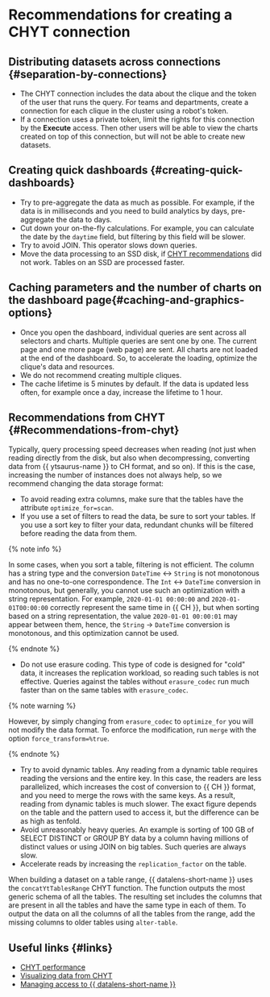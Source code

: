 
# Recommendations for creating a CHYT connection


## Distributing datasets across connections {#separation-by-connections}

* The CHYT connection includes the data about the clique and the token of the user that runs the query. For teams and departments, create a connection for each clique in the cluster using a robot's token.
* If a connection uses a private token, limit the rights for this connection by the **Execute** access. Then other users will be able to view the charts created on top of this connection, but will not be able to create new datasets.

## Creating quick dashboards {#creating-quick-dashboards}

* Try to pre-aggregate the data as much as possible. For example, if the data is in milliseconds and you need to build analytics by days, pre-aggregate the data to days.
* Cut down your on-the-fly calculations. For example, you can calculate the date by the `daytime` field, but filtering by this field will be slower.
* Try to avoid JOIN. This operator slows down queries.
* Move the data processing to an SSD disk, if [CHYT recommendations](#Recommendations-from-chyt) did not work. Tables on an SSD are processed faster.

## Caching parameters and the number of charts on the dashboard page{#caching-and-graphics-options}

* Once you open the dashboard, individual queries are sent across all selectors and charts. Multiple queries are sent one by one. The current page and one more page (web page) are sent. All charts are not loaded at the end of the dashboard. So, to accelerate the loading, optimize the clique's data and resources.
* We do not recommend creating multiple cliques.
* The cache lifetime is 5 minutes by default. If the data is updated less often, for example once a day, increase the lifetime to 1 hour.

## Recommendations from CHYT {#Recommendations-from-chyt}

Typically, query processing speed decreases when reading (not just when reading directly from the disk, but also when decompressing, converting data from {{ ytsaurus-name }} to CH format, and so on). If this is the case, increasing the number of instances does not always help, so we recommend changing the data storage format:
* To avoid reading extra columns, make sure that the tables have the attribute `optimize_for=scan`.
* If you use a set of filters to read the data, be sure to sort your tables. If you use a sort key to filter your data, redundant chunks will be filtered before reading the data from them.

{% note info %}

In some cases, when you sort a table, filtering is not efficient. The column has a string type and the conversion `DateTime` <-> `String` is not monotonous and has no one-to-one correspondence. The `Int` <-> `DateTime` conversion in monotonous, but generally, you cannot use such an optimization with a string representation. For example, `2020-01-01 00:00:00` and `2020-01-01T00:00:00` correctly represent the same time in {{ CH }}, but when sorting based on a string representation, the value `2020-01-01 00:00:01` may appear between them, hence, the `String` -> `DateTime` conversion is monotonous, and this optimization cannot be used.

{% endnote %}

* Do not use erasure coding. This type of code is designed for "cold" data, it increases the replication workload, so reading such tables is not effective. Queries against the tables without `erasure_codec` run much faster than on the same tables with `erasure_codec`.

{% note warning %}

However, by simply changing from `erasure_codec` to `optimize_for` you will not modify the data format. To enforce the modification, run `merge` with the option `force_transform=%true`.

{% endnote %}

* Try to avoid dynamic tables. Any reading from a dynamic table requires reading the versions and the entire key. In this case, the readers are less parallelized, which increases the cost of conversion to {{ CH }} format, and you need to merge the rows with the same keys. As a result, reading from dynamic tables is much slower. The exact figure depends on the table and the pattern used to access it, but the difference can be as high as tenfold.
* Avoid unreasonably heavy queries. An example is sorting of 100 GB of SELECT DISTINCT or GROUP BY data by a column having millions of distinct values or using JOIN on big tables. Such queries are always slow.
* Accelerate reads by increasing the `replication_factor` on the table.

When building a dataset on a table range, {{ datalens-short-name }} uses the `concatYtTablesRange` CHYT function. The function outputs the most generic schema of all the tables. The resulting set includes the columns that are present in all the tables and have the same type in each of them. To output the data on all the columns of all the tables from the range, add the missing columns to older tables using `alter-table`.

## Useful links {#links}

* [CHYT performance](https://ytsaurus.tech/docs/ru/user-guide/data-processing/chyt/reference/performance)
* [Visualizing data from CHYT](../../../tutorials/data-from-ch-over-yt.md)
* [Managing access to {{ datalens-short-name }}](../../../security/index.md)
